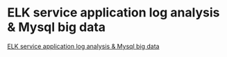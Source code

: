 # ELK service application log analysis & Mysql big data
[ELK service application log analysis & Mysql big data](https://aiwithcloud.com/2022/09/15/elk_service_application_log_analysis__mysql_big_data/)
